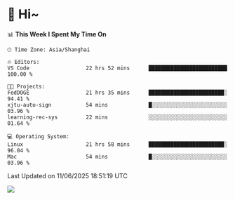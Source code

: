 # 👋 Hi~

<!--START_SECTION:waka-->
📊 **This Week I Spent My Time On** 

```text
🕑︎ Time Zone: Asia/Shanghai

🔥 Editors: 
VS Code                  22 hrs 52 mins      █████████████████████████   100.00 % 

🐱‍💻 Projects: 
FedDOGE                  21 hrs 35 mins      ████████████████████████░   94.41 % 
xjtu-auto-sign           54 mins             █░░░░░░░░░░░░░░░░░░░░░░░░   03.96 % 
learning-rec-sys         22 mins             ░░░░░░░░░░░░░░░░░░░░░░░░░   01.64 % 

💻 Operating System: 
Linux                    21 hrs 58 mins      ████████████████████████░   96.04 % 
Mac                      54 mins             █░░░░░░░░░░░░░░░░░░░░░░░░   03.96 % 
```


 Last Updated on 11/06/2025 18:51:19 UTC
<!--END_SECTION:waka-->

![](https://komarev.com/ghpvc/?username=lvdongyi&label=Profile%20views&color=0e75b6&style=flat)
<!---
lvdongyi/lvdongyi is a ✨ special ✨ repository because its `README.md` (this file) appears on your GitHub profile.
You can click the Preview link to take a look at your changes.
--->
